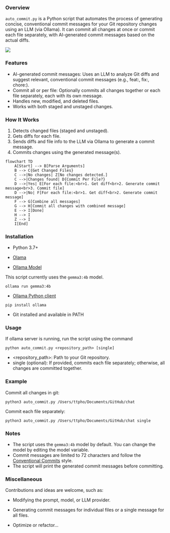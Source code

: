 
### Overview

`auto_commit.py` is a Python script that automates the process of generating concise, conventional commit messages for your Git repository changes using an LLM (via Ollama). It can commit all changes at once or commit each file separately, with AI-generated commit messages based on the actual diffs.

<img src="https://github.com/user-attachments/assets/f39344db-10c5-4dbc-a3e6-2ce275d52004" />

### Features

- AI-generated commit messages: Uses an LLM to analyze Git diffs and suggest relevant, conventional commit messages (e.g., feat:, fix:, chore:).
- Commit all or per file: Optionally commits all changes together or each file separately, each with its own message.
- Handles new, modified, and deleted files.
- Works with both staged and unstaged changes.

### How It Works

1. Detects changed files (staged and unstaged).
2. Gets diffs for each file.
3. Sends diffs and file info to the LLM via Ollama to generate a commit message.
4. Commits changes using the generated message(s).

```mermaid
flowchart TD
    A[Start] --> B[Parse Arguments]
    B --> C{Get Changed Files}
    C -->|No changes| Z[No changes detected.]
    C -->|Changes found| D{Commit Per File?}
    D -->|Yes| E[For each file:<br>1. Get diff<br>2. Generate commit message<br>3. Commit file]
    D -->|No| F[For each file:<br>1. Get diff<br>2. Generate commit message]
    F --> G[Combine all messages]
    G --> H[Commit all changes with combined message]
    E --> I[Done]
    H --> I
    Z --> I
    I[End]
```


### Installation

- Python 3.7+

- [Olama](https://ollama.com/download)

- [Ollama Model](https://ollama.com/library/gemma3)

This script currently uses the `gemma3:4b` model.

```
ollama run gemma3:4b
```

- [Ollama Python client](https://github.com/ollama/ollama-python) 
```
pip install ollama
```

- Git installed and available in PATH

### Usage

If ollama server is running, run the script using the command

```
python auto_commit.py <repository_path> [single]
```

- <repository_path>: Path to your Git repository.
- single (optional): If provided, commits each file separately; otherwise, all changes are committed together.

### Example

Commit all changes in git:

```
python3 auto_commit.py /Users/ttpho/Documents/GitHub/chat
```

Commit each file separately:

```
python3 auto_commit.py /Users/ttpho/Documents/GitHub/chat single
```

### Notes

- The script uses the `gemma3:4b` model by default. You can change the model by editing the model variable.
- Commit messages are limited to 72 characters and follow the [Conventional Commits](https://www.conventionalcommits.org/en/v1.0.0/) style.
- The script will print the generated commit messages before committing.

### Miscellaneous

Contributions and ideas are welcome, such as:

- Modifying the prompt, model, or LLM provider.

- Generating commit messages for individual files or a single message for all files.

- Optimize or refactor...
